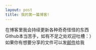 ```yaml
---
layout: post
title: 我的第一篇博客!
---
```


在博客里我会持续更新各种奇奇怪怪的东西<br>
Github本当苦手，如有不足之处欢迎吐槽：）<br>
如果你有想要分享的文件可以发[邮件](651715794@qq.com)给我
